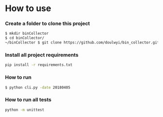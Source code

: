 
# How to use

### Create a folder to clone this project
```bash
$ mkdir binCollector
$ cd binCollector/
~/binCollector $ git clone https://github.com/doulwyi/bin_collector.git
```

### Install all project requirements 
```bash
pip install -r requirements.txt
```

### How to run

```bash
$ python cli.py -date 20180405
```

### How to run all tests

```bash
python -m unittest
```

